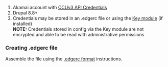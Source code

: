 1. Akamai account with [CCUv3 API Credentials](https://developer.akamai.com/legacy/introduction/Prov%5FCreds.html)
2. Drupal 8.8+
3. Credentials may be stored in an .edgerc file or using the [Key module](https://www.drupal.org/project/key) (if installed)  
**NOTE:** Credentials stored in config via the Key module are not encrypted and able to be read with administrative permissions

### Creating .edgerc file

Assemble the file using the [.edgerc format](https://developer.akamai.com/legacy/introduction/Conf%5FClient.html) instructions.